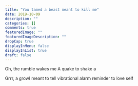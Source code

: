 ```yaml
---
title: "You tamed a beast meant to kill me"
date: 2019-10-09
description: ""
categories: []
comments: true
featuredImage: ""
featuredImageDescription: ""
dropCap: true
displayInMenu: false
displayInList: true
draft: false
---
```


Oh, the rumble wakes me
A quake to shake
a 

Grrr, a growl meant to tell
vibrational alarm
reminder to love self
